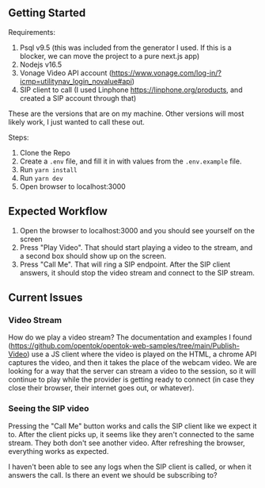 ## Getting Started

Requirements:
1. Psql v9.5 (this was included from the generator I used. If this is a blocker, we can move the project to a pure next.js app)
2. Nodejs v16.5
3. Vonage Video API account (https://www.vonage.com/log-in/?icmp=utilitynav_login_novalue#api)
4. SIP client to call (I used Linphone https://linphone.org/products, and created a SIP account through that)

These are the versions that are on my machine. Other versions will most likely work, I just wanted to call these out.

Steps:
1. Clone the Repo
2. Create a `.env` file, and fill it in with values from the `.env.example` file.
3. Run `yarn install`
4. Run `yarn dev`
5. Open browser to localhost:3000

## Expected Workflow

1. Open the browser to localhost:3000 and you should see yourself on the screen
2. Press "Play Video". That should start playing a video to the stream, and a second box should show up on the screen.
3. Press "Call Me". That will ring a SIP endpoint. After the SIP client answers, it should stop the video stream and connect to the SIP stream.

## Current Issues

### Video Stream

How do we play a video stream? The documentation and examples I found (https://github.com/opentok/opentok-web-samples/tree/main/Publish-Video) use a JS client where the video is played on the HTML, a chrome API captures the video, and then it takes the place of the webcam video. We are looking for a way that the server can stream a video to the session, so it will continue to play while the provider is getting ready to connect (in case they close their browser, their internet goes out, or whatever).

### Seeing the SIP video

Pressing the "Call Me" button works and calls the SIP client like we expect it to. After the client picks up, it seems like they aren't connected to the same stream. They both don't see another video. After refreshing the browser, everything works as expected.

I haven't been able to see any logs when the SIP client is called, or when it answers the call. Is there an event we should be subscribing to?
